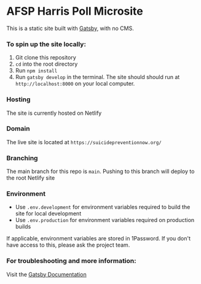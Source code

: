 # AFSP Harris Poll Microsite
This is a static site built with [Gatsby](https://www.gatsbyjs.com), with no CMS. 

### To spin up the site locally:

1. Git clone this repository
2. `cd` into the root directory
3. Run `npm install`
4. Run `gatsby develop` in the terminal. The site should should run at `http://localhost:8000` on your local computer.

### Hosting

The site is currently hosted on Netlify

### Domain

The live site is located at `https://suicidepreventionnow.org/`

### Branching

The main branch for this repo is `main`. Pushing to this branch will deploy to the root Netlify site

### Environment

- Use `.env.development` for environment variables required to build the site for local development
- Use `.env.production` for environment variables required on production builds

If applicable, environment variables are stored in 1Password. If you don't have access to this, please ask the project team.

### For troubleshooting and more information:

Visit the [Gatsby Documentation](https://www.gatsbyjs.com/docs/)
